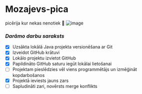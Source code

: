 # Mozajevs-pica
picērija kur nekas nenotiek
:pizza:
![image](https://user-images.githubusercontent.com/129927907/231424815-b5253876-8dd8-4e3f-9000-ec246c9c67fb.png)


### *Darāmo darbu saraksts*
- [x] Uzsākta lokālā Java projekta versionēšana ar Git
- [x] Izveidot GitHub krātuvi
- [x] Lokālo projektu izvietot GitHub
- [x] Papildināto GitHub saturu iegūt lokālai lietošanai
- [ ] Projektam pieslēdzies vēl viens programmētājs un izmēģināt kopdarbošanos
- [x] Projektā ieviests jauns zars
- [ ] Sapludināti zari, novērsts merge konflikts
